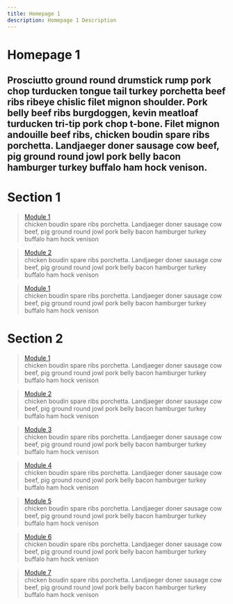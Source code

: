 ```yaml
---
title: Homepage 1
description: Homepage 1 Description
---
```


# Homepage 1

## Prosciutto ground round drumstick rump pork chop turducken tongue tail turkey porchetta beef ribs ribeye chislic filet mignon shoulder. Pork belly beef ribs burgdoggen, kevin meatloaf turducken tri-tip pork chop t-bone. Filet mignon andouille beef ribs, chicken boudin spare ribs porchetta. Landjaeger doner sausage cow beef, pig ground round jowl pork belly bacon hamburger turkey buffalo ham hock venison.

# Section 1
<section>

  > [Module 1](/module1/home)  
  > chicken boudin spare ribs porchetta. Landjaeger doner sausage cow beef, pig ground round jowl pork belly bacon hamburger turkey buffalo ham hock venison

  > [Module 2](/module2/home2)  
  > chicken boudin spare ribs porchetta. Landjaeger doner sausage cow beef, pig ground round jowl pork belly bacon hamburger turkey buffalo ham hock venison

  > [Module 1](/module1/home)  
  > chicken boudin spare ribs porchetta. Landjaeger doner sausage cow beef, pig ground round jowl pork belly bacon hamburger turkey buffalo ham hock venison

</section>

# Section 2

<section>
  
  > [Module 1](/module1/home)  
  > chicken boudin spare ribs porchetta. Landjaeger doner sausage cow beef, pig ground round jowl pork belly bacon hamburger turkey buffalo ham hock venison

  > [Module 2](/module1/home)  
  > chicken boudin spare ribs porchetta. Landjaeger doner sausage cow beef, pig ground round jowl pork belly bacon hamburger turkey buffalo ham hock venison

  > [Module 3](/module1/home)  
  > chicken boudin spare ribs porchetta. Landjaeger doner sausage cow beef, pig ground round jowl pork belly bacon hamburger turkey buffalo ham hock venison
  
   > [Module 4](/module1/home)  
  > chicken boudin spare ribs porchetta. Landjaeger doner sausage cow beef, pig ground round jowl pork belly bacon hamburger turkey buffalo ham hock venison
  
   > [Module 5](/module1/home)  
  > chicken boudin spare ribs porchetta. Landjaeger doner sausage cow beef, pig ground round jowl pork belly bacon hamburger turkey buffalo ham hock venison
  
   > [Module 6](/module1/home)  
  > chicken boudin spare ribs porchetta. Landjaeger doner sausage cow beef, pig ground round jowl pork belly bacon hamburger turkey buffalo ham hock venison
  
   > [Module 7](/module1/home)  
  > chicken boudin spare ribs porchetta. Landjaeger doner sausage cow beef, pig ground round jowl pork belly bacon hamburger turkey buffalo ham hock venison

</section>
